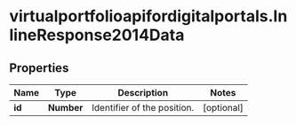 # virtualportfolioapifordigitalportals.InlineResponse2014Data

## Properties

Name | Type | Description | Notes
------------ | ------------- | ------------- | -------------
**id** | **Number** | Identifier of the position. | [optional] 


